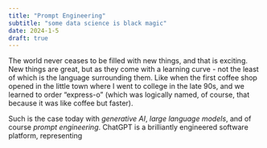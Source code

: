 ```yaml
---
title: "Prompt Engineering"
subtitle: "some data science is black magic"
date: 2024-1-5
draft: true
---
```

The world never ceases to be filled with new things, and that is exciting. New things are great, but as they come with a learning curve - not the least of which is the language surrounding them. Like when the first coffee shop opened in the little town where I went to college in the late 90s, and we learned to order “express-o” (which was logically named, of course, that because it was like coffee but faster). 

Such is the case today with _generative AI_, _large language models_, and of course _prompt engineering_. ChatGPT is a brilliantly engineered software platform, representing 

<!--stackedit_data:
eyJoaXN0b3J5IjpbMTI0NTM1OTU3MiwxMDk5OTY0NjA2XX0=
-->